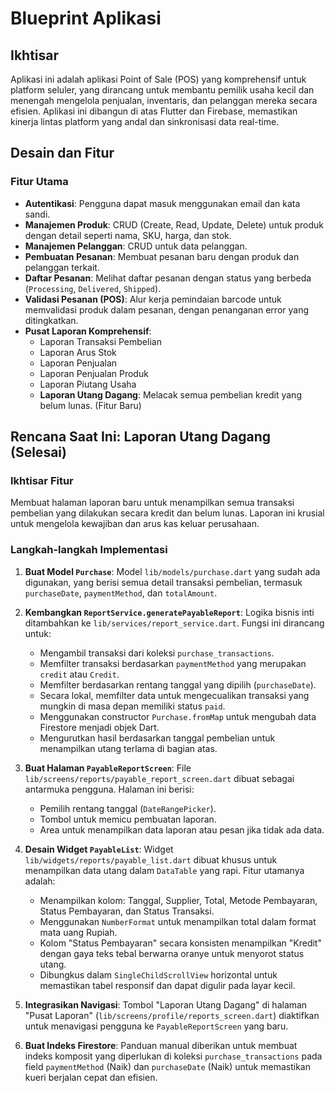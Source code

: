 # Blueprint Aplikasi

## Ikhtisar

Aplikasi ini adalah aplikasi Point of Sale (POS) yang komprehensif untuk platform seluler, yang dirancang untuk membantu pemilik usaha kecil dan menengah mengelola penjualan, inventaris, dan pelanggan mereka secara efisien. Aplikasi ini dibangun di atas Flutter dan Firebase, memastikan kinerja lintas platform yang andal dan sinkronisasi data real-time.

## Desain dan Fitur

### Fitur Utama

*   **Autentikasi**: Pengguna dapat masuk menggunakan email dan kata sandi.
*   **Manajemen Produk**: CRUD (Create, Read, Update, Delete) untuk produk dengan detail seperti nama, SKU, harga, dan stok.
*   **Manajemen Pelanggan**: CRUD untuk data pelanggan.
*   **Pembuatan Pesanan**: Membuat pesanan baru dengan produk dan pelanggan terkait.
*   **Daftar Pesanan**: Melihat daftar pesanan dengan status yang berbeda (`Processing`, `Delivered`, `Shipped`).
*   **Validasi Pesanan (POS)**: Alur kerja pemindaian barcode untuk memvalidasi produk dalam pesanan, dengan penanganan error yang ditingkatkan.
*   **Pusat Laporan Komprehensif**:
    *   Laporan Transaksi Pembelian
    *   Laporan Arus Stok
    *   Laporan Penjualan
    *   Laporan Penjualan Produk
    *   Laporan Piutang Usaha
    *   **Laporan Utang Dagang**: Melacak semua pembelian kredit yang belum lunas. (Fitur Baru)

## Rencana Saat Ini: Laporan Utang Dagang (Selesai)

### Ikhtisar Fitur

Membuat halaman laporan baru untuk menampilkan semua transaksi pembelian yang dilakukan secara kredit dan belum lunas. Laporan ini krusial untuk mengelola kewajiban dan arus kas keluar perusahaan.

### Langkah-langkah Implementasi

1.  **Buat Model `Purchase`**: Model `lib/models/purchase.dart` yang sudah ada digunakan, yang berisi semua detail transaksi pembelian, termasuk `purchaseDate`, `paymentMethod`, dan `totalAmount`.

2.  **Kembangkan `ReportService.generatePayableReport`**: Logika bisnis inti ditambahkan ke `lib/services/report_service.dart`. Fungsi ini dirancang untuk:
    *   Mengambil transaksi dari koleksi `purchase_transactions`.
    *   Memfilter transaksi berdasarkan `paymentMethod` yang merupakan `credit` atau `Credit`.
    *   Memfilter berdasarkan rentang tanggal yang dipilih (`purchaseDate`).
    *   Secara lokal, memfilter data untuk mengecualikan transaksi yang mungkin di masa depan memiliki status `paid`.
    *   Menggunakan constructor `Purchase.fromMap` untuk mengubah data Firestore menjadi objek Dart.
    *   Mengurutkan hasil berdasarkan tanggal pembelian untuk menampilkan utang terlama di bagian atas.

3.  **Buat Halaman `PayableReportScreen`**: File `lib/screens/reports/payable_report_screen.dart` dibuat sebagai antarmuka pengguna. Halaman ini berisi:
    *   Pemilih rentang tanggal (`DateRangePicker`).
    *   Tombol untuk memicu pembuatan laporan.
    *   Area untuk menampilkan data laporan atau pesan jika tidak ada data.

4.  **Desain Widget `PayableList`**: Widget `lib/widgets/reports/payable_list.dart` dibuat khusus untuk menampilkan data utang dalam `DataTable` yang rapi. Fitur utamanya adalah:
    *   Menampilkan kolom: Tanggal, Supplier, Total, Metode Pembayaran, Status Pembayaran, dan Status Transaksi.
    *   Menggunakan `NumberFormat` untuk menampilkan total dalam format mata uang Rupiah.
    *   Kolom "Status Pembayaran" secara konsisten menampilkan "Kredit" dengan gaya teks tebal berwarna oranye untuk menyorot status utang.
    *   Dibungkus dalam `SingleChildScrollView` horizontal untuk memastikan tabel responsif dan dapat digulir pada layar kecil.

5.  **Integrasikan Navigasi**: Tombol "Laporan Utang Dagang" di halaman "Pusat Laporan" (`lib/screens/profile/reports_screen.dart`) diaktifkan untuk menavigasi pengguna ke `PayableReportScreen` yang baru.

6.  **Buat Indeks Firestore**: Panduan manual diberikan untuk membuat indeks komposit yang diperlukan di koleksi `purchase_transactions` pada field `paymentMethod` (Naik) dan `purchaseDate` (Naik) untuk memastikan kueri berjalan cepat dan efisien.
